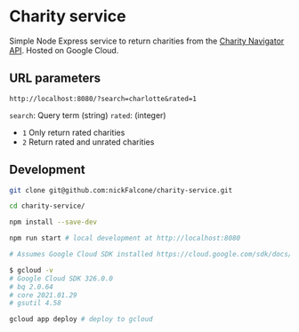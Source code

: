 # Charity service

Simple Node Express service to return charities from the [Charity Navigator API](https://charity.3scale.net/). Hosted on Google Cloud.

## URL parameters

```
http://localhost:8080/?search=charlotte&rated=1
```

`search`: Query term (string)
`rated`: (integer)
- `1` Only return rated charities
- `2` Return rated and unrated charities

## Development

```bash
git clone git@github.com:nickFalcone/charity-service.git

cd charity-service/

npm install --save-dev

npm run start # local development at http://localhost:8080

# Assumes Google Cloud SDK installed https://cloud.google.com/sdk/docs/install

$ gcloud -v
# Google Cloud SDK 326.0.0
# bq 2.0.64
# core 2021.01.29
# gsutil 4.58

gcloud app deploy # deploy to gcloud
```